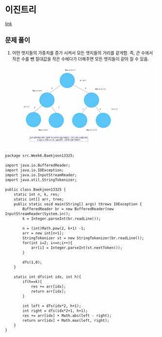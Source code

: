 # 이진트리
[link](https://www.acmicpc.net/problem/13325)

## 문제 풀이

1. 어떤 엣지들의 가중치를 증가 시켜서 모든 엣지들의 거리를 같게함. 즉, 큰 수에서 작은 수를 뺀 절대값을 작은 수에다가 더해주면 모든 엣지들이 같아 질 수 있음. 

   ![img.png](img.png)


````````
package src.Week6.Baekjoon13325;

import java.io.BufferedReader;
import java.io.IOException;
import java.io.InputStreamReader;
import java.util.StringTokenizer;

public class Baekjoon13325 {
    static int n, k, res;
    static int[] arr, tree;
    public static void main(String[] args) throws IOException {
        BufferedReader br = new BufferedReader(new InputStreamReader(System.in));
        k = Integer.parseInt(br.readLine());

        n = (int)Math.pow(2, k+1) -1;
        arr = new int[n+1];
        StringTokenizer st = new StringTokenizer(br.readLine());
        for(int i=2; i<=n;i++){
            arr[i] = Integer.parseInt(st.nextToken());
        }

        dfs(1,0);
    }

    static int dfs(int idx, int h){
        if(h==k){
            res += arr[idx];
            return arr[idx];
        }

        int left = dfs(idx*2, h+1);
        int right = dfs(idx*2+1, h+1);
        res += arr[idx] + Math.abs(left - right);
        return arr[idx] + Math.max(left, right);
    }
}

````````